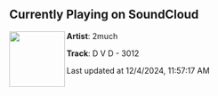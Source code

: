 ## Currently Playing on SoundCloud

[<img align="left" width="100" src="https://i1.sndcdn.com/artworks-shRpRnEWHaVeoW5m-dLxzAQ-t500x500.jpg">](https://soundcloud.com/2muchfr/d-v-d-3012?in=saxurn/sets/nnn-2024-nice)

**Artist**: 2much 

**Track**: D V D - 3012

Last updated at 12/4/2024, 11:57:17 AM
